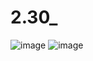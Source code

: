 # 2.30_
![image](https://user-images.githubusercontent.com/125409627/218871686-2b1e1325-b58c-4a96-b2f0-d629b1217970.png)
![image](https://user-images.githubusercontent.com/125409627/218871754-ba309815-6dfb-4a5a-89d4-bcb2e06aab4c.png)
